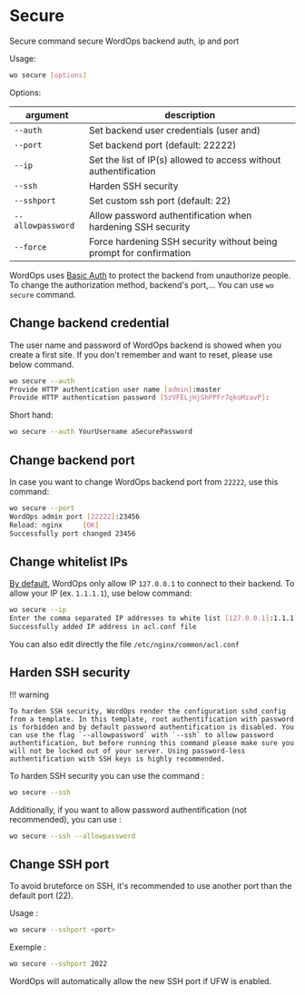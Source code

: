 # Secure

Secure command secure WordOps backend auth, ip and port

<asciinema-player src="/images/wosecure.cast" autoplay loop cols="125" rows="30"></asciinema-player>

Usage:

```bash
wo secure [options]
```

Options:

| argument          | description                                                        |
| ----------------- | ------------------------------------------------------------------ |
| `--auth`          | Set backend user credentials (user and)                            |
| `--port`          | Set backend port (default: 22222)                                  |
| `--ip`            | Set the list of IP(s) allowed to access without authentification   |
| `--ssh`           | Harden SSH security                                                |
| `--sshport`       | Set custom ssh port (default: 22)                                  |
| `--allowpassword` | Allow password authentification when hardening SSH security        |
| `--force`         | Force hardening SSH security without being prompt for confirmation |

WordOps uses [Basic Auth](https://docs.nginx.com/nginx/admin-guide/security-controls/configuring-http-basic-authentication/) to protect the backend from unauthorize people. To change the authorization method, backend's port,... You can use `wo secure` command.

## Change backend credential

The user name and password of WordOps backend is showed when you create a first site. If you don't remember and want to reset, please use below command.

```bash
wo secure --auth
Provide HTTP authentication user name [admin]:master
Provide HTTP authentication password [5zVFELjHjShPPFr7qkoMzavP]:
```

Short hand:

```bash
wo secure --auth YourUsername aSecurePassword
```

## Change backend port

In case you want to change WordOps backend port from `22222`, use this command:

```bash
wo secure --port
WordOps admin port [22222]:23456
Reload: nginx     [OK]
Successfully port changed 23456
```

## Change whitelist IPs

[By default](https://github.com/WordOps/WordOps/blob/master/wo/cli/templates/acl.mustache), WordOps only allow IP `127.0.0.1` to connect to their backend. To allow your IP (ex. `1.1.1.1`), use below command:

```bash
wo secure --ip
Enter the comma separated IP addresses to white list [127.0.0.1]:1.1.1.1
Successfully added IP address in acl.conf file
```

You can also edit directly the file `/etc/nginx/common/acl.conf`

## Harden SSH security

!!! warning

<!-- prettier-ignore -->
    To harden SSH security, WordOps render the configuration sshd_config from a template. In this template, root authentification with password is forbidden and by default password authentification is disabled. You can use the flag `--allowpassword` with `--ssh` to allow password authentification, but before running this command please make sure you will not be locked out of your server. Using password-less authentification with SSH keys is highly recommended.

<!-- prettier-ignore-end -->

To harden SSH security you can use the command :

```bash
wo secure --ssh
```

Additionally, if you want to allow password authentification (not recommended), you can use :

```bash
wo secure --ssh --allowpassword
```

## Change SSH port

To avoid bruteforce on SSH, it's recommended to use another port than the default port (22).

Usage :

```bash
wo secure --sshport <port>
```

Exemple :

```bash
wo secure --sshport 2022
```

WordOps will automatically allow the new SSH port if UFW is enabled.
